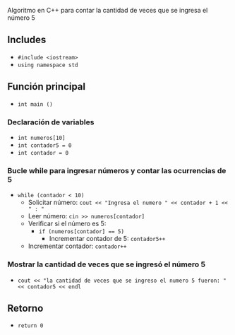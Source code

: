 Algoritmo en C++ para contar la cantidad de veces que se ingresa el número 5

## Includes
- `#include <iostream>`
- `using namespace std`

## Función principal
- `int main ()`

### Declaración de variables
- `int numeros[10]`
- `int contador5 = 0`
- `int contador = 0`

### Bucle while para ingresar números y contar las ocurrencias de 5
- `while (contador < 10)`
  - Solicitar número: `cout << "Ingresa el numero " << contador + 1 << " : "`
  - Leer número: `cin >> numeros[contador]`
  - Verificar si el número es 5:
    - `if (numeros[contador] == 5)`
      - Incrementar contador de 5: `contador5++`
  - Incrementar contador: `contador++`

### Mostrar la cantidad de veces que se ingresó el número 5
- `cout << "la cantidad de veces que se ingreso el numero 5 fueron: " << contador5 << endl`

## Retorno
- `return 0`
